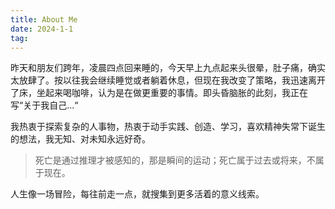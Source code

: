 ```yaml
---
title: About Me
date: 2024-1-1
tag:
---
```

昨天和朋友们跨年，凌晨四点回来睡的，今天早上九点起来头很晕，肚子痛，确实太放肆了。按以往我会继续睡觉或者躺着休息，但现在我改变了策略，我迅速离开了床，坐起来喝咖啡，认为是在做更重要的事情。即头昏脑胀的此刻，我正在写“关于我自己...“

我热衷于探索复杂的人事物，热衷于动手实践、创造、学习，喜欢精神失常下诞生的想法，我无知、对未知永远好奇。

> 死亡是通过推理才被感知的，那是瞬间的运动；死亡属于过去或将来，不属于现在。

人生像一场冒险，每往前走一点，就搜集到更多活着的意义线索。












